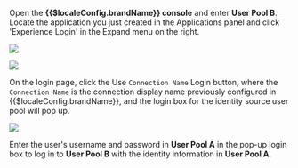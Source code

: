 <IntegrationDetailCard title="Login via CAS IdP">

Open the **{{$localeConfig.brandName}} console** and enter **User Pool B**. Locate the application you just created in the Applications panel and click 'Experience Login' in the Expand menu on the right.

![](~@imagesEnUs/connections/cas/step0-1.jpg)

![](~@imagesEnUs/connections/cas/step3-1.jpg)

On the login page, click the Use `Connection Name` Login button, where the `Connection Name` is the connection display name previously configured in {{$localeConfig.brandName}}, and the login box for the identity source user pool will pop up.

![](~@imagesEnUs/connections/cas/step3-2.jpg)

Enter the user's username and password in **User Pool A** in the pop-up login box to log in to **User Pool B** with the identity information in **User Pool A**.

</IntegrationDetailCard>
